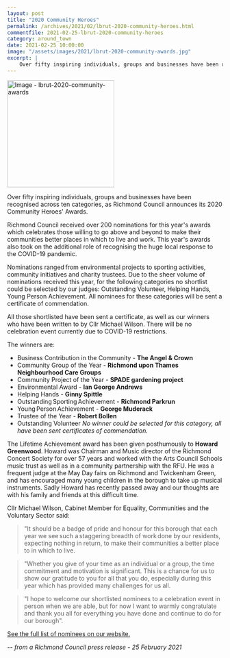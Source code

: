 ```yaml
---
layout: post
title: "2020 Community Heroes"
permalink: /archives/2021/02/lbrut-2020-community-heroes.html
commentfile: 2021-02-25-lbrut-2020-community-heroes
category: around_town
date: 2021-02-25 10:00:00
image: "/assets/images/2021/lbrut-2020-community-awards.jpg"
excerpt: |
    Over fifty inspiring individuals, groups and businesses have been recognised across ten categories, as Richmond Council announces its 2020 Community Heroes' Awards.
---
```

<a href="/assets/images/2021/lbrut-2020-community-awards.jpg" title="Click for a larger image"><img src="/assets/images/2021/lbrut-2020-community-awards-thumb.jpg" width="250" alt="Image - lbrut-2020-community-awards"  class="photo right"/></a>

Over fifty inspiring individuals, groups and businesses have been recognised across ten categories, as Richmond Council announces its 2020 Community Heroes' Awards.

Richmond Council received over 200 nominations for this year's awards which celebrates those willing to go above and beyond to make their communities better places in which to live and work. This year's awards also took on the additional role of recognising the huge local response to the COVID-19 pandemic.

Nominations ranged from environmental projects to sporting activities, community initiatives and charity trustees. Due to the sheer volume of nominations received this year, for the following categories no shortlist could be selected by our judges: Outstanding Volunteer, Helping Hands, Young Person Achievement. All nominees for these categories will be sent a certificate of commendation.

All those shortlisted have been sent a certificate, as well as our winners who have been written to by Cllr Michael Wilson. There will be no celebration event currently due to COVID-19 restrictions.

The winners are:

- Business Contribution in the Community - **The Angel & Crown**
- Community Group of the Year - **Richmond upon Thames Neighbourhood Care Groups**
- Community Project of the Year - **SPADE gardening project**
- Environmental Award - **Ian George Andrews**
- Helping Hands - **Ginny Spittle**
- Outstanding Sporting Achievement - **Richmond Parkrun**
- Young Person Achievement - **George Muderack**
- Trustee of the Year - **Robert Bollen**
- Outstanding Volunteer
*No winner could be selected for this category, all have been sent certificates of commendation.*

The Lifetime Achievement award has been given posthumously to **Howard Greenwood**. Howard was Chairman and Music director of the Richmond Concert Society for over 57 years and worked with the Arts Council Schools music trust as well as in a community partnership with the RFU. He was a frequent judge at the May Day fairs on Richmond and Twickenham Green, and has encouraged many young children in the borough to take up musical instruments. Sadly Howard has recently passed away and our thoughts are with his family and friends at this difficult time.

Cllr Michael Wilson, Cabinet Member for Equality, Communities and the Voluntary Sector said:

> "It should be a badge of pride and honour for this borough that each year we see such a staggering breadth of work done by our residents, expecting nothing in return, to make their communities a better place to in which to live.

> "Whether you give of your time as an individual or a group, the time commitment and motivation is significant. This is a chance for us to show our gratitude to you for all that you do, especially during this year which has provided many challenges for us all.

> "I hope to welcome our shortlisted nominees to a celebration event in person when we are able, but for now I want to warmly congratulate and thank you all for everything you have done and continue to do for our borough".

[See the full list of nominees on our website.](https://www.richmond.gov.uk/council/news/press_office/campaigns_and_events/community_heroes/community_heroes_winners_and_nominees)


<cite>-- from a Richmond Council press release - 25 February 2021</cite>
